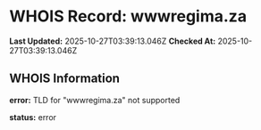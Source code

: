 # WHOIS Record: wwwregima.za

**Last Updated:** 2025-10-27T03:39:13.046Z
**Checked At:** 2025-10-27T03:39:13.046Z

## WHOIS Information

**error:** TLD for "wwwregima.za" not supported

**status:** error

